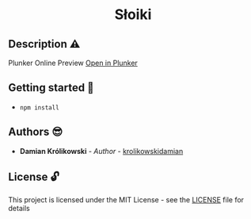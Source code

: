 <p align="center">
    <h1 align="center">Słoiki</h1>
</p>


## Description ⚠️
Plunker Online Preview
[Open in Plunker](https://plnkr.co/edit/5oQSEduzW5o9doBD8PWh?p=preview)


## Getting started 🚀
- `npm install`

## Authors 😎

* **Damian Królikowski** - *Author* - [krolikowskidamian](https://github.com/krolikowskidamian)

## License 🔓

This project is licensed under the MIT License - see the [LICENSE](LICENSE) file for details

